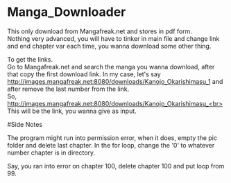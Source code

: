 # Manga_Downloader



This only download from Mangafreak.net and stores in pdf form.<br>
Nothing very advanced, you will have to tinker in main file and change link and end chapter var each time, you wanna download some other thing.



To get the links.<br>Go to Mangafreak.net and search the manga you wanna download, after that copy the first download link. In my case, let's say<br>http://images.mangafreak.net:8080/downloads/Kanojo_Okarishimasu_1 and after remove the last number from the link.<br>So, http://images.mangafreak.net:8080/downloads/Kanojo_Okarishimasu_<br> This will be the link, you wanna give as input.



#Side Notes

The program might run into permission error, when it does, empty the pic folder and delete last chapter.
In the for loop, change the '0' to whatever number chapter is in directory.

Say, you ran into error on chapter 100, delete chapter 100 and put loop from 99.
